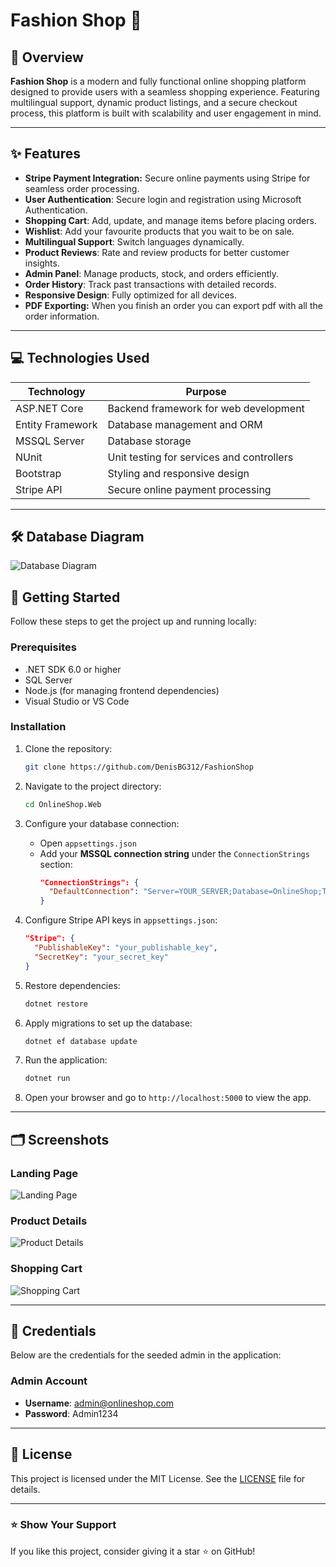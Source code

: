 # Fashion Shop 🛒

&#x20;&#x20;

## 🌟 Overview

**Fashion Shop** is a modern and fully functional online shopping platform designed to provide users with a seamless shopping experience. Featuring multilingual support, dynamic product listings, and a secure checkout process, this platform is built with scalability and user engagement in mind.

---

## ✨ Features
- **Stripe Payment Integration:** Secure online payments using Stripe for seamless order processing.
- **User Authentication**: Secure login and registration using Microsoft Authentication.
- **Shopping Cart**: Add, update, and manage items before placing orders.
- **Wishlist**: Add your favourite products that you wait to be on sale.
- **Multilingual Support**: Switch languages dynamically.
- **Product Reviews**: Rate and review products for better customer insights.
- **Admin Panel**: Manage products, stock, and orders efficiently.
- **Order History**: Track past transactions with detailed records.
- **Responsive Design**: Fully optimized for all devices.
- **PDF Exporting:** When you finish an order you can export pdf with all the order information.

---

## 💻 Technologies Used

| Technology       | Purpose                                   |
| ---------------- | ----------------------------------------- |
| ASP.NET Core     | Backend framework for web development     |
| Entity Framework | Database management and ORM               |
| MSSQL Server     | Database storage                          |
| NUnit            | Unit testing for services and controllers |
| Bootstrap        | Styling and responsive design             |
| Stripe API       | Secure online payment processing          |

---

## 🛠️ Database Diagram

![Database Diagram](https://i.ibb.co/KwQCmhN/image.png)

## 🚀 Getting Started

Follow these steps to get the project up and running locally:

### Prerequisites

- .NET SDK 6.0 or higher
- SQL Server
- Node.js (for managing frontend dependencies)
- Visual Studio or VS Code

### Installation

1. Clone the repository:

   ```bash
   git clone https://github.com/DenisBG312/FashionShop
   ```

2. Navigate to the project directory:

   ```bash
   cd OnlineShop.Web
   ```

3. Configure your database connection:

   - Open `appsettings.json`
   - Add your **MSSQL connection string** under the `ConnectionStrings` section:
     ```json
     "ConnectionStrings": {
       "DefaultConnection": "Server=YOUR_SERVER;Database=OnlineShop;Trusted_Connection=True;TrustServerCertificate=True;"
     }
     ```

4. Configure Stripe API keys in `appsettings.json`:

   ```json
   "Stripe": {
     "PublishableKey": "your_publishable_key",
     "SecretKey": "your_secret_key"
   }
   ```

5. Restore dependencies:

   ```bash
   dotnet restore
   ```

6. Apply migrations to set up the database:

   ```bash
   dotnet ef database update
   ```

7. Run the application:

   ```bash
   dotnet run
   ```

8. Open your browser and go to `http://localhost:5000` to view the app.

---

## 🗂️ Screenshots

### Landing Page

![Landing Page](https://i.ibb.co/GpcgXn8/Landing-page.png)

### Product Details

![Product Details](https://i.ibb.co/phjvmyq/image.png)

### Shopping Cart

![Shopping Cart](https://i.ibb.co/Rck0HbW/image.png)

---

## 🔑 Credentials

Below are the credentials for the seeded admin in the application:

### Admin Account

- **Username**: [admin@onlineshop.com](mailto\:admin@onlineshop.com)
- **Password**: Admin1234

---

## 💜 License

This project is licensed under the MIT License. See the [LICENSE](LICENSE) file for details.

---

### ⭐ Show Your Support

If you like this project, consider giving it a star ⭐ on GitHub!
